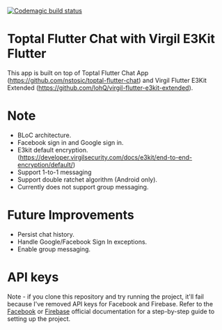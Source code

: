 [![Codemagic build status](https://api.codemagic.io/apps/5c9fc907581a2d000dec7fda/5c9fc907581a2d000dec7fd9/status_badge.svg)](https://codemagic.io/apps/5c9fc907581a2d000dec7fda/5c9fc907581a2d000dec7fd9/latest_build)

# Toptal Flutter Chat with Virgil E3Kit Flutter

This app is built on top of Toptal Flutter Chat App (https://github.com/nstosic/toptal-flutter-chat) and Virgil Flutter E3Kit Extended (https://github.com/lohQ/virgil-flutter-e3kit-extended). 

# Note

 - BLoC architecture. 
 - Facebook sign in and Google sign in. 
 - E3kit default encryption. (https://developer.virgilsecurity.com/docs/e3kit/end-to-end-encryption/default/)
 - Support 1-to-1 messaging 
 - Support double ratchet algorithm (Android only). 
 - Currently does not support group messaging. 

# Future Improvements

 - Persist chat history. 
 - Handle Google/Facebook Sign In exceptions. 
 - Enable group messaging. 

# API keys

Note - if you clone this repository and try running the project, it'll fail because I've removed API keys for Facebook and Firebase. Refer to the [Facebook](https://developers.facebook.com/docs/facebook-login/) or [Firebase](https://firebase.google.com/docs/flutter/setup) official documentation for a step-by-step guide to setting up the project.
